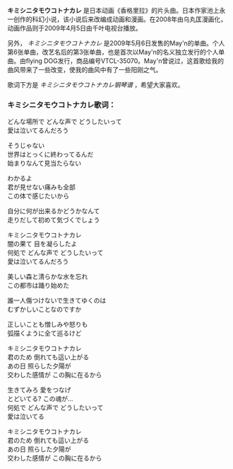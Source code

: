 

**キミシニタモウコトナカレ**
是日本动画《香格里拉》的片头曲。日本作家池上永一创作的科幻小说，该小说后来改编成动画和漫画。在2008年由乌丸匡漫画化，动画作品则于2009年4月5日由千叶电视台播放。

  
另外， _キミシニタモウコトナカレ_
是2009年5月6日发售的May'n的单曲。个人第6张单曲，改艺名后的第3张单曲，也是首次以May'n的名义独立发行的个人单曲。由flying
DOG发行，商品编号VTCL-35070。May'n曾说过，这首歌给我的曲风带来了一些改变，使我的曲风中有了一些阳刚之气。

  
歌词下方是 _キミシニタモウコトナカレ钢琴谱_ ，希望大家喜欢。

### キミシニタモウコトナカレ歌词：

どんな場所で どんな声で どうしたいって  
愛は泣いてるんだろう

そうじゃない  
世界はとっくに終わってるんだ  
始まりなんて見当たらない

わかるよ  
君が見せない痛みも全部  
この体で感じたいから

自分に何が出来るかどうかなんて  
走りだして初めて気づくでしょう

キミシニタモウコトナカレ  
闇の果て 目を凝らしたよ  
何処で どんな声で どうしたいって  
愛は泣いてるんだろう

美しい森と清らかな水を忘れ  
この都市は踊り始めた

誰一人傷つけないで生きてゆくのは  
むずかしいことなのですか

正しいことも憎しみや怒りも  
弧描くように全て巡るけど

キミシニタモウコトナカレ  
君のため 倒れても這い上がる  
あの日 照らした夕陽が  
交わした感情が この胸に在るから

生きてみろ 愛をつなげ  
とどいてる? この魂が...  
何処で どんな声で どうしたいって  
愛は泣いてる

キミシニタモウコトナカレ  
君のため 倒れても這い上がる  
あの日 照らした夕陽が  
交わした感情が この胸に在るから

